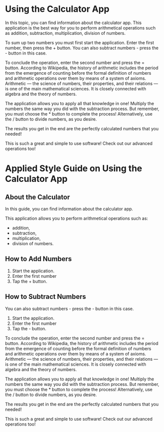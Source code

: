 # Using the Calculator App

In this topic, you can find information about the calculator app. This application is the best way for you to perform arithmetical operations such as addition, subtraction, multiplication, division of numbers.

To sum up two numbers you must first start the application. Enter the first number, then press the + button. You can also subtract numbers - press the - button in this case.

To conclude the operation, enter the second number and press the = button.
According to Wikipedia, the history of arithmetic includes the period from the emergence of counting before the formal definition of numbers and arithmetic operations over them by means of a system of axioms. Arithmetic — the science of numbers, their properties, and their relations — is one of the main mathematical sciences. It is closely connected with algebra and the theory of numbers.

The application allows you to apply all that knowledge in one! Multiply the numbers the same way you did with the subtraction process. But remember, you must choose the * button to complete the process! Alternatively, use the / button to divide numbers, as you desire.

The results you get in the end are the perfectly calculated numbers that you needed! 

This is such a great and simple to use software! 
Check out our advanced operations too!


# Applied Style Guide on Using the Calculator App
## About the Calculator

In this guide, you can find information about the calculator app. 

This application allows you to perform arithmetical operations such as: 
- addition, 
- subtraction, 
- multiplication, 
- division 
of numbers.

## How to Add Numbers
1. Start the application. 
2. Enter the first number
3. Tap the + button. 

## How to Subtract Numbers
You can also subtract numbers - press the - button in this case.
1. Start the application. 
2. Enter the first number
3. Tap the - button. 

To conclude the operation, enter the second number and press the = button.
According to Wikipedia, the history of arithmetic includes the period from the emergence of counting before the formal definition of numbers and arithmetic operations over them by means of a system of axioms. Arithmetic — the science of numbers, their properties, and their relations — is one of the main mathematical sciences. It is closely connected with algebra and the theory of numbers.

The application allows you to apply all that knowledge in one! Multiply the numbers the same way you did with the subtraction process. But remember, you must choose the * button to complete the process! Alternatively, use the / button to divide numbers, as you desire.

The results you get in the end are the perfectly calculated numbers that you needed!

This is such a great and simple to use software! 
Check out our advanced operations too!

